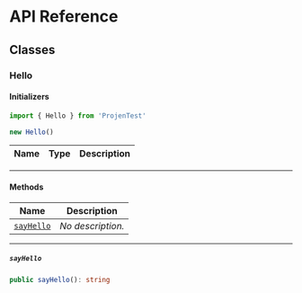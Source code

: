 # API Reference <a name="API Reference" id="api-reference"></a>



## Classes <a name="Classes" id="Classes"></a>

### Hello <a name="Hello" id="ProjenTest.Hello"></a>

#### Initializers <a name="Initializers" id="ProjenTest.Hello.Initializer"></a>

```typescript
import { Hello } from 'ProjenTest'

new Hello()
```

| **Name** | **Type** | **Description** |
| --- | --- | --- |

---

#### Methods <a name="Methods" id="Methods"></a>

| **Name** | **Description** |
| --- | --- |
| <code><a href="#ProjenTest.Hello.sayHello">sayHello</a></code> | *No description.* |

---

##### `sayHello` <a name="sayHello" id="ProjenTest.Hello.sayHello"></a>

```typescript
public sayHello(): string
```





